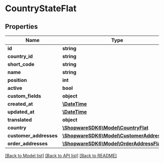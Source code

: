 # CountryStateFlat

## Properties
Name | Type | Description | Notes
------------ | ------------- | ------------- | -------------
**id** | **string** |  | [optional] 
**country_id** | **string** |  | 
**short_code** | **string** |  | 
**name** | **string** |  | 
**position** | **int** |  | [optional] 
**active** | **bool** |  | [optional] 
**custom_fields** | **object** |  | [optional] 
**created_at** | [**\DateTime**](\DateTime.md) |  | 
**updated_at** | [**\DateTime**](\DateTime.md) |  | 
**translated** | **object** |  | [optional] 
**country** | [**\ShopwareSDK6\Model\CountryFlat**](CountryFlat.md) |  | [optional] 
**customer_addresses** | [**\ShopwareSDK6\Model\CustomerAddressFlat**](CustomerAddressFlat.md) |  | [optional] 
**order_addresses** | [**\ShopwareSDK6\Model\OrderAddressFlat**](OrderAddressFlat.md) |  | [optional] 

[[Back to Model list]](../../README.md#documentation-for-models) [[Back to API list]](../../README.md#documentation-for-api-endpoints) [[Back to README]](../../README.md)

